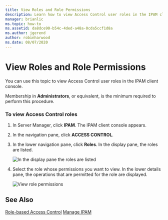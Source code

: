 ```yaml
---
title: View Roles and Role Permissions
description: Learn how to view Access Control user roles in the IPAM client console.
manager: brianlic
ms.topic: how-to
ms.assetid: da8dce90-b54c-4ded-a48a-0cda5ccf1d8a
ms.author: jgerend
author: robinharwood
ms.date: 08/07/2020
---
```

# View Roles and Role Permissions

You can use this topic to view Access Control user roles in the IPAM client console.

Membership in **Administrators**, or equivalent, is the minimum required to perform this procedure.

### To view Access Control roles

1.  In Server Manager, click  **IPAM**. The IPAM client console appears.

2.  In the navigation pane, click **ACCESS CONTROL**.

3.  In the lower navigation pane, click **Roles**. In the display pane, the roles are listed.

    ![In the display pane the roles are listed](../../media/View-Roles-and-Role-Permissions/ipam_ViewRoles_01.jpg)

4.  Select the role whose permissions you want to view. In the lower details pane, the operations that are permitted for the role are displayed.

    ![View role permissions](../../media/View-Roles-and-Role-Permissions/ipam_ViewRoles_02.jpg)

## See Also
[Role-based Access Control](Role-based-Access-Control.md)
[Manage IPAM](Manage-IPAM.md)



